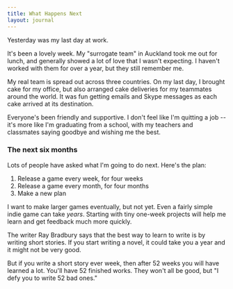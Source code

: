 ```yaml
---
title: What Happens Next
layout: journal
---
```


Yesterday was my last day at work.

It's been a lovely week. My "surrogate team" in Auckland took me out for lunch, and generally showed a lot of love that I wasn't expecting. I haven't worked with them for over a year, but they still remember me.

My real team is spread out across three countries. On my last day, I brought cake for my office, but also arranged cake deliveries for my teammates around the world. It was fun getting emails and Skype messages as each cake arrived at its destination.

Everyone's been friendly and supportive. I don't feel like I'm quitting a job -- it's more like I'm graduating from a school, with my teachers and classmates saying goodbye and wishing me the best.

### The next six months

Lots of people have asked what I'm going to do next. Here's the plan:

1. Release a game every week, for four weeks
2. Release a game every month, for four months
3. Make a new plan

I want to make larger games eventually, but not yet. Even a fairly simple indie game can take *years*. Starting with tiny one-week projects will help me learn and get feedback much more quickly.

The writer Ray Bradbury says that the best way to learn to write is by writing short stories. If you start writing a novel, it could take you a year and it might not be very good.

But if you write a short story ever week, then after 52 weeks you will have learned a lot. You'll have 52 finished works. They won't all be good, but "I defy you to write 52 bad ones."